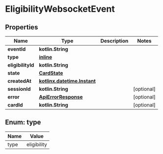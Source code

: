 
# EligibilityWebsocketEvent

## Properties
Name | Type | Description | Notes
------------ | ------------- | ------------- | -------------
**eventId** | **kotlin.String** |  | 
**type** | [**inline**](#Type) |  | 
**eligibilityId** | **kotlin.String** |  | 
**state** | [**CardState**](CardState.md) |  | 
**createdAt** | [**kotlinx.datetime.Instant**](kotlinx.datetime.Instant.md) |  | 
**sessionId** | **kotlin.String** |  |  [optional]
**error** | [**ApiErrorResponse**](ApiErrorResponse.md) |  |  [optional]
**cardId** | **kotlin.String** |  |  [optional]


<a id="Type"></a>
## Enum: type
Name | Value
---- | -----
type | eligibility



